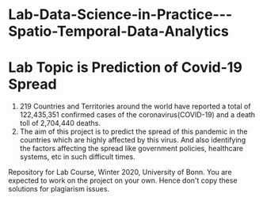 # Lab-Data-Science-in-Practice---Spatio-Temporal-Data-Analytics

# Lab Topic is Prediction of Covid-19 Spread

1. 219 Countries and Territories around the world have reported a total of 122,435,351 confirmed cases of the coronavirus(COVID-19) and a death toll of 2,704,440 deaths.
2. The aim of this project is to predict the spread of this pandemic in the countries which are highly affected by this virus. And also identifying the factors affecting the spread like government policies, healthcare systems, etc in such difficult times.

Repository for Lab Course, Winter 2020, University of Bonn. You are expected to work on the project on your own. Hence don't copy these solutions for plagiarism issues.

